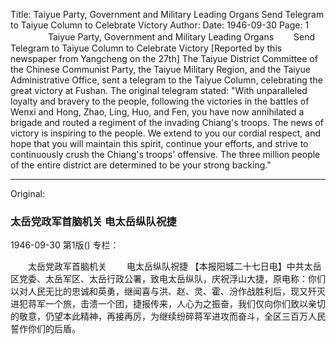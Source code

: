 Title: Taiyue Party, Government and Military Leading Organs Send Telegram to Taiyue Column to Celebrate Victory
Author:
Date: 1946-09-30
Page: 1
　　
　　Taiyue Party, Government and Military Leading Organs
　　Send Telegram to Taiyue Column to Celebrate Victory
    [Reported by this newspaper from Yangcheng on the 27th] The Taiyue District Committee of the Chinese Communist Party, the Taiyue Military Region, and the Taiyue Administrative Office, sent a telegram to the Taiyue Column, celebrating the great victory at Fushan. The original telegram stated: "With unparalleled loyalty and bravery to the people, following the victories in the battles of Wenxi and Hong, Zhao, Ling, Huo, and Fen, you have now annihilated a brigade and routed a regiment of the invading Chiang's troops. The news of victory is inspiring to the people. We extend to you our cordial respect, and hope that you will maintain this spirit, continue your efforts, and strive to continuously crush the Chiang's troops' offensive. The three million people of the entire district are determined to be your strong backing."



<hr /> 

Original: 


### 太岳党政军首脑机关  电太岳纵队祝捷

1946-09-30
第1版()
专栏：

　　太岳党政军首脑机关
　　电太岳纵队祝捷
    【本报阳城二十七日电】中共太岳区党委、太岳军区、太岳行政公署，致电太岳纵队，庆祝浮山大捷，原电称：你们以对人民无比的忠诚和英勇，继闻喜与洪、赵、灵、霍、汾作战胜利后，现又歼灭进犯蒋军一个旅，击溃一个团，捷报传来，人心为之振奋，我们仅向你们致以亲切的敬意，仍望本此精神，再接再厉，为继续纷碎蒋军进攻而奋斗，全区三百万人民誓作你们的后盾。
